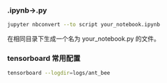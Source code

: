 ### .ipynb->.py
```bash
jupyter nbconvert --to script your_notebook.ipynb
```
在相同目录下生成一个名为 your_notebook.py 的文件。

### tensorboard 常用配置
```bash
tensorboard --logdir=logs/ant_bee
```